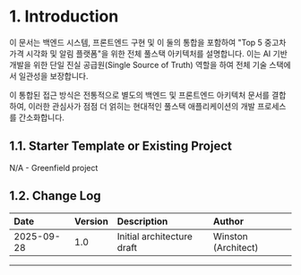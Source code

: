 # 1. Introduction

이 문서는 백엔드 시스템, 프론트엔드 구현 및 이 둘의 통합을 포함하여 "Top 5 중고차 가격 시각화 및 알림 플랫폼"을 위한 전체 풀스택 아키텍처를 설명합니다. 이는 AI 기반 개발을 위한 단일 진실 공급원(Single Source of Truth) 역할을 하여 전체 기술 스택에서 일관성을 보장합니다.

이 통합된 접근 방식은 전통적으로 별도의 백엔드 및 프론트엔드 아키텍처 문서를 결합하여, 이러한 관심사가 점점 더 얽히는 현대적인 풀스택 애플리케이션의 개발 프로세스를 간소화합니다.

## 1.1. Starter Template or Existing Project

N/A - Greenfield project

## 1.2. Change Log

| Date | Version | Description | Author |
| :--- | :--- | :--- | :--- |
| 2025-09-28 | 1.0 | Initial architecture draft | Winston (Architect) |

---

